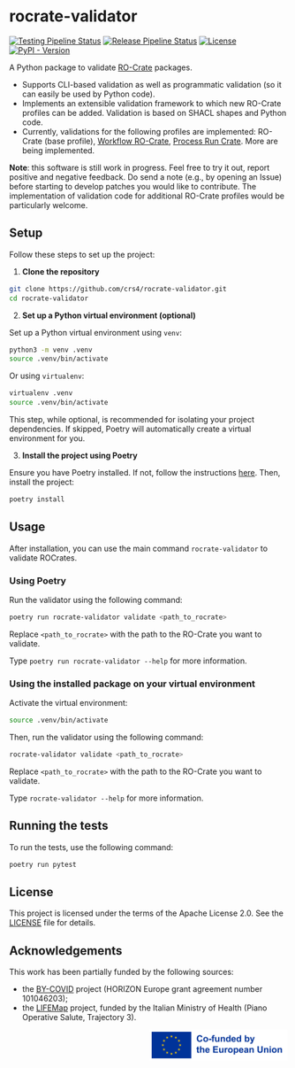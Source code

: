 # rocrate-validator

[![Testing Pipeline Status](https://img.shields.io/github/actions/workflow/status/crs4/rocrate-validator/testing.yaml?label=Tests&logo=pytest)](https://github.com/crs4/rocrate-validator/actions/workflows/testing.yaml) [![Release Pipeline Status](https://img.shields.io/github/actions/workflow/status/crs4/rocrate-validator/release.yaml?label=Build&logo=python&logoColor=yellow)](https://github.com/crs4/rocrate-validator/actions/workflows/release.yaml) [![License](https://img.shields.io/badge/License-Apache_2.0-blue.svg?logo=apache&logoColor=red)](https://opensource.org/licenses/Apache-2.0) [![PyPI - Version](https://img.shields.io/pypi/v/roc-validator?logo=pypi&logoColor=green&label=PyPI)](https://pypi.org/project/roc-validator/)

<!-- [![Build Status](https://repolab.crs4.it/lifemonitor/rocrate-validator/badges/develop/pipeline.svg)](https://repolab.crs4.it/lifemonitor/rocrate-validator/-/pipelines?page=1&scope=branches&ref=develop) -->

<!-- [![PyPI version](https://badge.fury.io/py/rocrate-validator.svg)](https://badge.fury.io/py/rocrate-validator) -->

<!-- [![codecov](https://codecov.io/gh/crs4/rocrate-validator/branch/main/graph/badge.svg?token=3ZQZQZQZQZ)](https://codecov.io/gh/crs4/rocrate-validator) -->

A Python package to validate [RO-Crate](https://researchobject.github.io/ro-crate/) packages.

* Supports CLI-based validation as well as programmatic validation (so it can
  easily be used by Python code).
* Implements an extensible validation framework to which new RO-Crate profiles
  can be added.  Validation is based on SHACL shapes and Python code.
* Currently, validations for the following profiles are implemented: RO-Crate
  (base profile), [Workflow
  RO-Crate](https://www.researchobject.org/ro-crate/specification/1.1/workflows.html),
  [Process Run
  Crate](https://www.researchobject.org/workflow-run-crate/profiles/0.1/process_run_crate.html).
  More are being implemented.

**Note**: this software is still work in progress. Feel free to try it out,
report positive and negative feedback.  Do send a note (e.g., by opening an
Issue) before starting to develop patches you would like to contribute.  The
implementation of validation code for additional RO-Crate profiles would be
particularly welcome.

## Setup

Follow these steps to set up the project:

1. **Clone the repository**

```bash
git clone https://github.com/crs4/rocrate-validator.git
cd rocrate-validator
```

2. **Set up a Python virtual environment (optional)**

Set up a Python virtual environment using `venv`:

```bash
python3 -m venv .venv
source .venv/bin/activate
```

Or using `virtualenv`:

```bash
virtualenv .venv
source .venv/bin/activate
```

This step, while optional, is recommended for isolating your project dependencies. If skipped, Poetry will automatically create a virtual environment for you.

3. **Install the project using Poetry**

Ensure you have Poetry installed. If not, follow the instructions [here](https://python-poetry.org/docs/#installation). Then, install the project:

```bash
poetry install
```

## Usage

After installation, you can use the main command `rocrate-validator` to validate ROCrates.

### Using Poetry

Run the validator using the following command:

```bash
poetry run rocrate-validator validate <path_to_rocrate>
```

Replace `<path_to_rocrate>` with the path to the RO-Crate you want to validate.

Type `poetry run rocrate-validator --help` for more information.

### Using the installed package on your virtual environment

Activate the virtual environment:

```bash
source .venv/bin/activate
```

Then, run the validator using the following command:

```bash
rocrate-validator validate <path_to_rocrate>
```

Replace `<path_to_rocrate>` with the path to the RO-Crate you want to validate.

Type `rocrate-validator --help` for more information.

## Running the tests

To run the tests, use the following command:

```bash
poetry run pytest
```

<!-- ## Contributing

Contributions are welcome! Please read our [contributing guidelines](CONTRIBUTING.md) for details. -->

## License

This project is licensed under the terms of the Apache License 2.0. See the
[LICENSE](LICENSE) file for details.

## Acknowledgements

This work has been partially funded by the following sources:

* the [BY-COVID](https://by-covid.org/) project (HORIZON Europe grant agreement number 101046203);
* the [LIFEMap](https://www.thelifemap.it/) project, funded by the Italian Ministry of Health (Piano Operative Salute, Trajectory 3).

<img alt="Co-funded by the EU"
    src="https://raw.githubusercontent.com/crs4/rocrate-validator/develop/docs/img/eu-logo/EN_Co-fundedbytheEU_RGB_POS.png"
    width="250" align="right"/>
